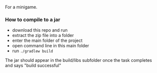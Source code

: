 For a minigame.

### How to compile to a jar
- download this repo and run
- extract the zip file into a folder
- enter the main folder of the project
- open command line in this main folder
- run `./gradlew build`

The jar should appear in the build/libs subfolder once the task completes and says "build successful"
